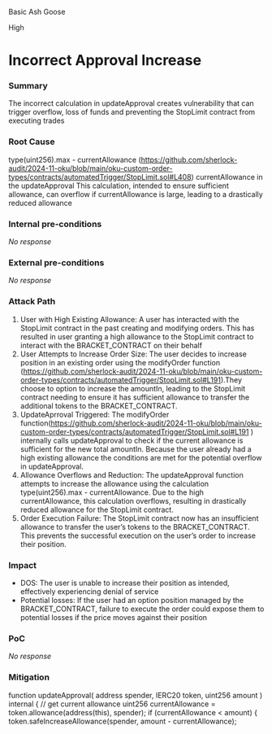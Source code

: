 Basic Ash Goose

High

# Incorrect Approval Increase

### Summary

The incorrect calculation in updateApproval creates vulnerability that can trigger overflow, loss of funds and preventing the StopLimit contract from executing trades 

### Root Cause

 type(uint256).max - currentAllowance   (https://github.com/sherlock-audit/2024-11-oku/blob/main/oku-custom-order-types/contracts/automatedTrigger/StopLimit.sol#L408) currentAllowance  in the updateApproval 
This calculation, intended to ensure sufficient allowance, can overflow if currentAllowance is large, leading to a drastically reduced allowance 

### Internal pre-conditions

_No response_

### External pre-conditions

_No response_

### Attack Path

1. User with High Existing Allowance: A user has interacted with the StopLimit contract in the past creating and modifying orders. This has resulted in user granting a high allowance to the StopLimit contract to interact with the BRACKET_CONTRACT on their behalf 
2. User Attempts to Increase Order Size: The user decides to increase position in an existing order using the modifyOrder function (https://github.com/sherlock-audit/2024-11-oku/blob/main/oku-custom-order-types/contracts/automatedTrigger/StopLimit.sol#L191).They choose to option to increase the amountIn, leading to the StopLimit contract needing to ensure it has sufficient allowance to transfer the additional tokens to the BRACKET_CONTRACT.
3. UpdateAprroval Triggered: The modifyOrder function(https://github.com/sherlock-audit/2024-11-oku/blob/main/oku-custom-order-types/contracts/automatedTrigger/StopLimit.sol#L191 ) internally calls updateApproval to check if the current allowance is sufficient for the new total amountIn. Because the user already had a high existing allowance the conditions are met for the potential overflow in updateApproval.
4. Allowance Overflows and Reduction: The updateApproval function attempts to increase the allowance using the calculation                 type(uint256).max - currentAllowance. Due to the high currentAllowance, this calculation overflows, resulting in drastically reduced allowance for the StopLimit contract.
5. Order Execution Failure: The StopLimit contract now has an insufficient allowance to transfer the user’s tokens to the BRACKET_CONTRACT. This prevents the successful execution on the user’s order to increase their position.

### Impact

- DOS: The user is unable to increase their position as intended, effectively experiencing denial of service 
- Potential losses: If the user had an option position managed by the BRACKET_CONTRACT, failure to execute the order could expose them to potential losses if the price moves against their position 

### PoC

_No response_

### Mitigation

function updateApproval(
        address spender,
        IERC20 token,
        uint256 amount
    ) internal {
        // get current allowance
        uint256 currentAllowance = token.allowance(address(this), spender);
        if (currentAllowance < amount) {
token.safeIncreaseAllowance(spender, amount - currentAllowance);         